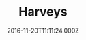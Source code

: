 ---
date: 2016-11-20T11:11:24.000Z
title: Harveys
latitude: 52.03354800177153
longitude: 1.207333156000017
category: checkin
---